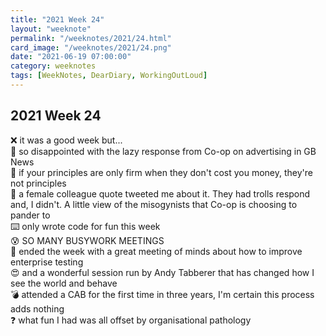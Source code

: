 ```yaml
---
title: "2021 Week 24"
layout: "weeknote"
permalink: "/weeknotes/2021/24.html"
card_image: "/weeknotes/2021/24.png"
date: "2021-06-19 07:00:00"
category: weeknotes
tags: [WeekNotes, DearDiary, WorkingOutLoud]
---
```


## 2021 Week 24

❌ it was a good week but...<br/>
🤦 so disappointed with the lazy response from Co-op on advertising in GB News<br/>
💸 if your principles are only firm when they don't cost you money, they're not principles<br/>
🤔 a female colleague quote tweeted me about it. They had trolls respond and, I didn't. A little view of the misogynists that Co-op is choosing to pander to<br/>
⌨️ only wrote code for fun this week<br/>
😰 SO MANY BUSYWORK MEETINGS<br/>
💖 ended the week with a great meeting of minds about how to improve enterprise testing<br/>
😍 and a wonderful session run by Andy Tabberer that has changed how I see the world and behave<br/>
💣 attended a CAB for the first time in three years, I'm certain this process adds nothing <br/>
❓ what fun I had was all offset by organisational pathology <br/>

